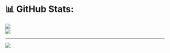 # 📊 GitHub Stats:
![](https://github-readme-stats.vercel.app/api/top-langs/?username=yogaprastyoo&theme=dark&hide_border=false&include_all_commits=true&count_private=true&layout=compact)<br/>
![](https://nirzak-streak-stats.vercel.app/?user=yogaprastyoo&theme=dark&hide_border=false)<br/>

---
[![](https://visitcount.itsvg.in/api?id=yogaprastyoo&icon=0&color=0)](https://visitcount.itsvg.in)

<!-- Proudly created with GPRM ( https://gprm.itsvg.in ) -->
